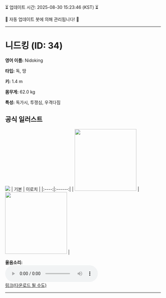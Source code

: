 
⏳ 업데이트 시간: 2025-08-30 15:23:46 (KST) ⏳

🤖 자동 업데이트 봇에 의해 관리됩니다! 🤖

---

# 니드킹 (ID: 34)
**영어 이름:** Nidoking

**타입:** 독, 땅

**키:** 1.4 m

**몸무게:** 62.0 kg

**특성:** 독가시, 투쟁심, 우격다짐

## 공식 일러스트
![](https://raw.githubusercontent.com/PokeAPI/sprites/master/sprites/pokemon/other/official-artwork/34.png)
| 기본 | 이로치 |
|:----:|:------:|
| <img src="http://play.pokemonshowdown.com/sprites/ani/nidoking.gif" width="200"> | <img src="http://play.pokemonshowdown.com/sprites/ani-shiny/nidoking.gif" width="200"> |

**울음소리:**<br><audio controls src="https://raw.githubusercontent.com/PokeAPI/cries/main/cries/pokemon/latest/34.ogg"></audio><br> [링크(다운로드 될 수도)](https://raw.githubusercontent.com/PokeAPI/cries/main/cries/pokemon/latest/34.ogg)


---
